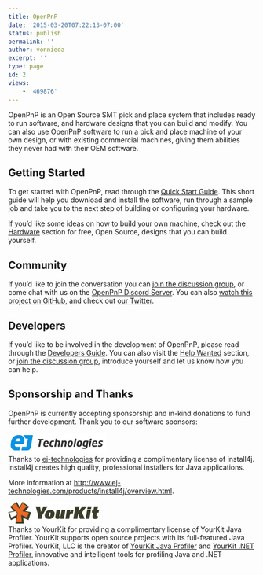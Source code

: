 ```yaml
---
title: OpenPnP
date: '2015-03-20T07:22:13-07:00'
status: publish
permalink: ''
author: vonnieda
excerpt: ''
type: page
id: 2
views:
    - '469876'
---
```

OpenPnP is an Open Source SMT pick and place system that includes ready to run software, and hardware designs that you can build and modify. You can also use OpenPnP software to run a pick and place machine of your own design, or with existing commercial machines, giving them abilities they never had with their OEM software.

Getting Started
---------------

To get started with OpenPnP, read through the [Quick Start Guide](https://github.com/openpnp/openpnp/wiki/Quick-Start). This short guide will help you download and install the software, run through a sample job and take you to the next step of building or configuring your hardware.

If you’d like some ideas on how to build your own machine, check out the [Hardware](/hardware) section for free, Open Source, designs that you can build yourself.

Community
---------

If you’d like to join the conversation you can [join the discussion group](http://groups.google.com/group/openpnp), or come chat with us on the [OpenPnP Discord Server](https://discord.gg/EmsrFVx). You can also [watch this project on GitHub](http://github.com/openpnp/openpnp), and check out [our Twitter](http://twitter.com/openpnp).

Developers
----------

If you’d like to be involved in the development of OpenPnP, please read through the [Developers Guide](https://github.com/openpnp/openpnp/wiki/Developers-Guide). You can also visit the [Help Wanted](https://github.com/openpnp/openpnp/issues?q=is%3Aissue+is%3Aopen+label%3Ahelp-wanted) section, or [join the discussion group](http://groups.google.com/group/openpnp), introduce yourself and let us know how you can help.

Sponsorship and Thanks
----------------------

OpenPnP is currently accepting sponsorship and in-kind donations to fund further development. Thank you to our software sponsors:

[![Screen Shot 2016-02-23 at 8.18.49 AM](./uploads/2015/03/Screen-Shot-2016-02-23-at-8.18.49-AM.png)](http://www.ej-technologies.com/)  
Thanks to [ej-technologies](http://www.ej-technologies.com/) for providing a complimentary license of install4j. install4j creates high quality, professional installers for Java applications.

More information at <http://www.ej-technologies.com/products/install4j/overview.html>.

[![0](./uploads/2015/03/0.png)](https://www.yourkit.com/)  
Thanks to YourKit for providing a complimentary license of YourKit Java Profiler. YourKit supports open source projects with its full-featured Java Profiler. YourKit, LLC is the creator of [YourKit Java Profiler](https://www.yourkit.com/java/profiler/index.jsp) and [YourKit .NET Profiler](https://www.yourkit.com/.net/profiler/index.jsp), innovative and intelligent tools for profiling Java and .NET applications.